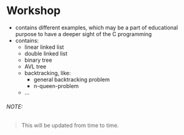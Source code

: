 #   Workshop

-   contains different examples, which may be a part of educational purpose to have a deeper sight of the C programming
-   contains:
    -   linear linked list
    -   double linked list
    -   binary tree
    -   AVL tree
    -   backtracking, like:
        -   general backtracking problem
        -   n-queen-problem
    -   ...

###### NOTE:
> This will be updated from time to time.